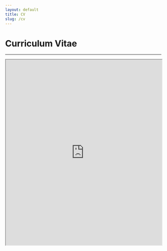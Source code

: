 ```yaml
---
layout: default
title: CV
slug: /cv
---
```


# Curriculum Vitae

***

<iframe src="https://alexeeva.github.io/files/alexeeva-resume-dec7-2022.pdf#navpanes=0" height="600" width="100%"></iframe>
